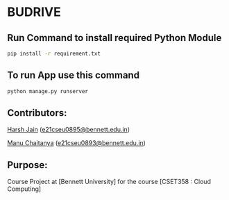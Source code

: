 # BUDRIVE
<!-- ## Create Virtual Environment
- Download virtual Environment Module
```
pip install virtualenv
```
- Locate base directory and use this command to create virtual environment
```
virtualenv <environment_name>
``` -->
## Run Command to install required Python Module
```sh
pip install -r requirement.txt
```
## To run App use this command
```sh
python manage.py runserver
```

## Contributors:

[Harsh Jain](https://github.com/harshjain1729) (e21cseu0895@bennett.edu.in)

[Manu Chaitanya](https://github.com/manuchaitanya) (e21cseu0893@bennett.edu.in)

## Purpose:

Course Project at [Bennett University]
for the course [CSET358 : Cloud Computing]
